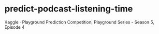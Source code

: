 # predict-podcast-listening-time
Kaggle · Playground Prediction Competition, Playground Series - Season 5, Episode 4
